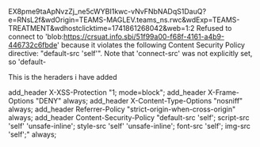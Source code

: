 EX8pme9taApNvzZj_ne5cWYBI1kwc-vNvFNbNADqS1DauQ?e=RNsL2f&wdOrigin=TEAMS-MAGLEV.teams_ns.rwc&wdExp=TEAMS-TREATMENT&wdhostclicktime=1741861268042&web=1:2 Refused to connect to 'blob:https://crsuat.info.sbi/51f99a00-f68f-4161-a4b9-446732c6fbde' because it violates the following Content Security Policy directive: "default-src 'self'". Note that 'connect-src' was not explicitly set, so 'default-


This is the heraders i have added 

add_header X-XSS-Protection "1; mode=block";
add_header X-Frame-Options "DENY" always;
add_header X-Content-Type-Options "nosniff" always;
add_header Referrer-Policy "strict-origin-when-cross-origin" always;
add_header Content-Security-Policy "default-src 'self'; script-src 'self' 'unsafe-inline'; style-src 'self' 'unsafe-inline'; font-src 'self'; img-src 'self';" always;

